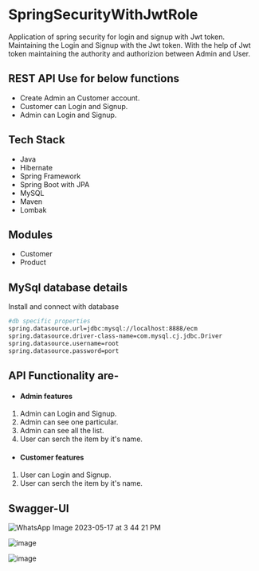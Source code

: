 # SpringSecurityWithJwtRole
Application of spring security for login and signup with Jwt token. Maintaining the Login and Signup with the Jwt token. With the help of Jwt token maintaining the authority and authorizion between Admin and User.

## REST API Use for below functions
- Create Admin an Customer account.
- Customer can Login and Signup.
- Admin can Login and Signup.

## Tech Stack
- Java
- Hibernate
- Spring Framework
- Spring Boot with JPA
- MySQL
- Maven
- Lombak

## Modules
- Customer
- Product

## MySql database details

Install and connect with database

```bash
#db specific properties
spring.datasource.url=jdbc:mysql://localhost:8888/ecm
spring.datasource.driver-class-name=com.mysql.cj.jdbc.Driver
spring.datasource.username=root
spring.datasource.password=port
```
## API Functionality are-
- #### Admin features
1.  Admin can Login and Signup.
2.  Admin can see one particular.
3.  Admin can see all the list.
4.  User can serch the item by it's name.

- #### Customer features
1. User can Login and Signup.
2. User can serch the item by it's name.


## Swagger-UI
![WhatsApp Image 2023-05-17 at 3 44 21 PM](https://github.com/Kapil7982/GreenStitch/assets/103938868/00255cb5-43a7-4ccf-b7ec-8778f769d289)

![image](https://github.com/Kapil7982/GreenStitch/assets/103938868/2cd24cf6-1bb3-42fe-996f-ab19d6e368ce)

![image](https://github.com/Kapil7982/GreenStitch/assets/103938868/2995df0f-f7b4-4fb5-919d-b56ad77f67a3)
